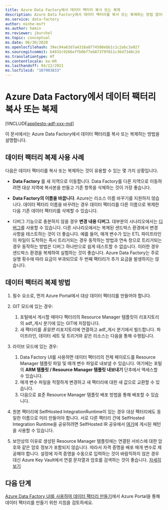 ```yaml
---
title: Azure Data Factory에서 데이터 팩터리 복사 또는 복제
description: Azure Data Factory에서 데이터 팩터리를 복사 또는 복제하는 방법 알아보기
ms.service: data-factory
author: minhe-msft
ms.author: hemin
ms.reviewer: jburchel
ms.topic: conceptual
ms.date: 06/30/2020
ms.openlocfilehash: 39ec94a63d7a4318a0774508ebb1c1c2abc3a927
ms.sourcegitcommit: b4032c9266effb0bf7eb87379f011c36d7340c2d
ms.translationtype: HT
ms.contentlocale: ko-KR
ms.lasthandoff: 04/22/2021
ms.locfileid: "107903833"
---
```

# <a name="copy-or-clone-a-data-factory-in-azure-data-factory"></a>Azure Data Factory에서 데이터 팩터리 복사 또는 복제

[!INCLUDE[appliesto-adf-xxx-md](includes/appliesto-adf-xxx-md.md)]

이 문서에서는 Azure Data Factory에서 데이터 팩터리를 복사 또는 복제하는 방법을 설명합니다.

## <a name="use-cases-for-cloning-a-data-factory"></a>데이터 팩터리 복제 사용 사례

다음은 데이터 팩터리를 복사 또는 복제하는 것이 유용할 수 있는 몇 가지 상황입니다.

- **Data Factory** 를 새 지역으로 이동합니다. Data Factory를 다른 지역으로 이동하려면 대상 지역에 복사본을 만들고 기존 항목을 삭제하는 것이 가장 좋습니다.

- **Data Factory의 이름을 바꿉니다**. Azure는 리소스 이름 바꾸기를 지원하지 않습니다. 데이터 팩터리 이름을 바꾸려는 경우 데이터 팩터리를 다른 이름으로 복제한 다음 기존 데이터 팩터리를 삭제할 수 있습니다.

- 디버그 기능으로 충분하지 않을 경우 **변경 내용 디버그**. 대부분의 시나리오에서는 [디버그](iterative-development-debugging.md)를 사용할 수 있습니다. 다른 시나리오에서는 복제된 샌드박스 환경에서 변경 사항을 테스트하는 것이 더 좋습니다. 예를 들어, 매개 변수가 있는 ETL 파이프라인이 파일이 도착하는 즉시 트리거되는 경우 동작하는 방법과 연속 창으로 트리거되는 경우 동작하는 방법은 디버그 하나만으로 쉽게 테스트할 수 없습니다. 이러한 경우 샌드박스 환경을 복제하여 실험하는 것이 좋습니다. Azure Data Factory는 주로 실행 횟수에 따라 요금이 부과되므로 두 번째 팩터리가 추가 요금을 발생하지는 않습니다.

## <a name="how-to-clone-a-data-factory"></a>데이터 팩터리 복제 방법

1. 필수 요소로, 먼저 Azure Portal에서 대상 데이터 팩터리를 만들어야 합니다.

1. GIT 모드에 있는 경우:
    1. 포털에서 게시할 때마다 팩터리의 Resource Manager 템플릿이 리포지토리의 adf\_게시 분기에 있는 GIT에 저장됩니다.
    1. 새 팩터리를 _동일한_ 리포지토리에 연결하고 adf\_게시 분기에서 빌드합니다. 파이프라인, 데이터 세트 및 트리거와 같은 리소스는 다음을 통해 수행됩니다.

1. 라이브 모드에 있는 경우:
    1. Data Factory UI를 사용하면 데이터 팩터리의 전체 페이로드를 Resource Manager 템플릿 파일 및 매개 변수 파일로 내보낼 수 있습니다. 여기에는 포털의 **ARM 템플릿 / Resource Manager 템플릿 내보내기** 단추에서 액세스할 수 있습니다.
    1. 매개 변수 파일을 적절하게 변경하고 새 팩터리에 대한 새 값으로 교환할 수 있습니다.
    1. 다음으로 표준 Resource Manager 템플릿 배포 방법을 통해 배포할 수 있습니다.

1. 원본 팩터리에 SelfHosted IntegrationRuntime이 있는 경우 대상 팩터리에도 동일한 이름으로 미리 만들어야 합니다. 서로 다른 팩터리 간에 SelfHosted Integration Runtime을 공유하려면 SelfHosted IR 공유에서 [여기](create-shared-self-hosted-integration-runtime-powershell.md)에 게시된 패턴을 사용할 수 있습니다.

1. 보안상의 이유로 생성된 Resource Manager 템플릿에는 연결된 서비스에 대한 암호와 같은 암호 정보가 포함되지 않습니다. 따라서 자격 증명을 배포 매개 변수로 제공해야 합니다. 설정에 자격 증명을 수동으로 입력하는 것이 바람직하지 않은 경우 대신 Azure Key Vault에서 연결 문자열과 암호를 검색하는 것이 좋습니다. [자세히 보기](store-credentials-in-key-vault.md)

## <a name="next-steps"></a>다음 단계

[Azure Data Factory UI를 사용하여 데이터 팩터리 만들기](quickstart-create-data-factory-portal.md)에서 Azure Portal을 통해 데이터 팩터리를 만들기 위한 지침을 검토하세요.
